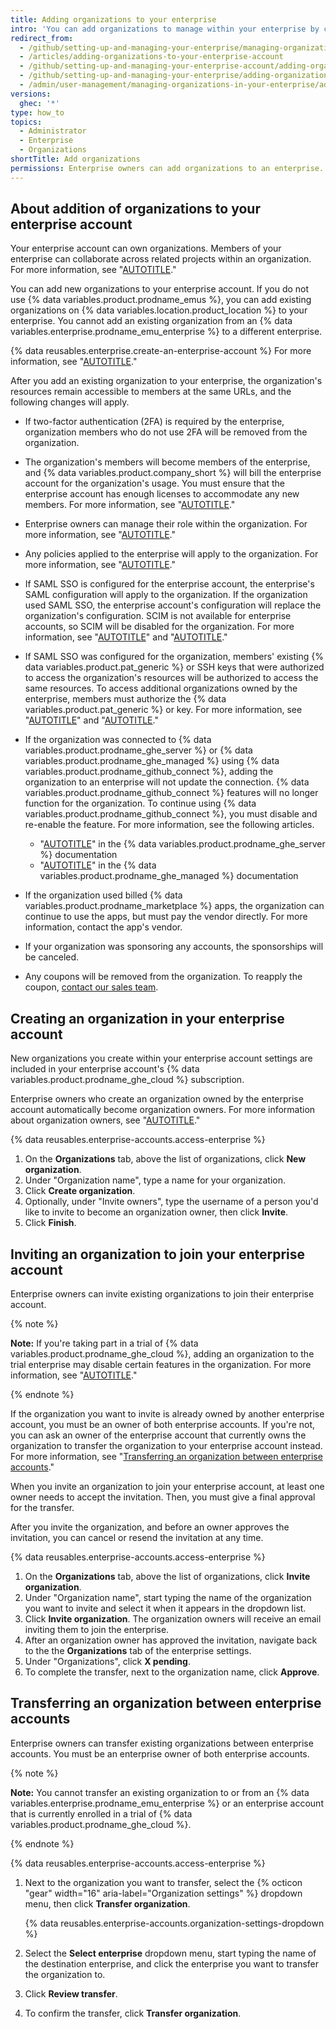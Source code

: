```yaml
---
title: Adding organizations to your enterprise
intro: 'You can add organizations to manage within your enterprise by creating a new organization, inviting an existing organization, or transferring an organization from a different enterprise account.'
redirect_from:
  - /github/setting-up-and-managing-your-enterprise/managing-organizations-in-your-enterprise-account/adding-organizations-to-your-enterprise-account
  - /articles/adding-organizations-to-your-enterprise-account
  - /github/setting-up-and-managing-your-enterprise-account/adding-organizations-to-your-enterprise-account
  - /github/setting-up-and-managing-your-enterprise/adding-organizations-to-your-enterprise-account
  - /admin/user-management/managing-organizations-in-your-enterprise/adding-organizations-to-your-enterprise
versions:
  ghec: '*'
type: how_to
topics:
  - Administrator
  - Enterprise
  - Organizations
shortTitle: Add organizations
permissions: Enterprise owners can add organizations to an enterprise.
---
```


## About addition of organizations to your enterprise account

Your enterprise account can own organizations. Members of your enterprise can collaborate across related projects within an organization. For more information, see "[AUTOTITLE](/organizations/collaborating-with-groups-in-organizations/about-organizations)."

You can add new organizations to your enterprise account. If you do not use {% data variables.product.prodname_emus %}, you can add existing organizations on {% data variables.location.product_location %} to your enterprise. You cannot add an existing organization from an {% data variables.enterprise.prodname_emu_enterprise %} to a different enterprise.

{% data reusables.enterprise.create-an-enterprise-account %} For more information, see "[AUTOTITLE](/admin/overview/creating-an-enterprise-account)."

After you add an existing organization to your enterprise, the organization's resources remain accessible to members at the same URLs, and the following changes will apply.

- If two-factor authentication (2FA) is required by the enterprise, organization members who do not use 2FA will be removed from the organization.
- The organization's members will become members of the enterprise, and {% data variables.product.company_short %} will bill the enterprise account for the organization's usage. You must ensure that the enterprise account has enough licenses to accommodate any new members. For more information, see "[AUTOTITLE](/billing/managing-your-github-billing-settings/about-billing-for-your-enterprise)."
- Enterprise owners can manage their role within the organization. For more information, see "[AUTOTITLE](/admin/user-management/managing-organizations-in-your-enterprise/managing-your-role-in-an-organization-owned-by-your-enterprise)."
- Any policies applied to the enterprise will apply to the organization. For more information, see "[AUTOTITLE](/admin/policies/enforcing-policies-for-your-enterprise/about-enterprise-policies)."
- If SAML SSO is configured for the enterprise account, the enterprise's SAML configuration will apply to the organization. If the organization used SAML SSO, the enterprise account's configuration will replace the organization's configuration. SCIM is not available for enterprise accounts, so SCIM will be disabled for the organization. For more information, see "[AUTOTITLE](/admin/identity-and-access-management/using-saml-for-enterprise-iam/configuring-saml-single-sign-on-for-your-enterprise)" and "[AUTOTITLE](/admin/identity-and-access-management/using-saml-for-enterprise-iam/switching-your-saml-configuration-from-an-organization-to-an-enterprise-account)."
- If SAML SSO was configured for the organization, members' existing {% data variables.product.pat_generic %} or SSH keys that were authorized to access the organization's resources will be authorized to access the same resources. To access additional organizations owned by the enterprise, members must authorize the {% data variables.product.pat_generic %} or key. For more information, see "[AUTOTITLE](/authentication/authenticating-with-saml-single-sign-on/authorizing-a-personal-access-token-for-use-with-saml-single-sign-on)" and "[AUTOTITLE](/authentication/authenticating-with-saml-single-sign-on/authorizing-an-ssh-key-for-use-with-saml-single-sign-on)."
- If the organization was connected to {% data variables.product.prodname_ghe_server %} or {% data variables.product.prodname_ghe_managed %} using {% data variables.product.prodname_github_connect %}, adding the organization to an enterprise will not update the connection. {% data variables.product.prodname_github_connect %} features will no longer function for the organization. To continue using {% data variables.product.prodname_github_connect %}, you must disable and re-enable the feature. For more information, see the following articles.

  - "[AUTOTITLE](/enterprise-server@latest/admin/configuration/configuring-github-connect/managing-github-connect)" in the {% data variables.product.prodname_ghe_server %} documentation
  - "[AUTOTITLE](/github-ae@latest/admin/configuration/configuring-github-connect/managing-github-connect)" in the {% data variables.product.prodname_ghe_managed %} documentation
- If the organization used billed {% data variables.product.prodname_marketplace %} apps, the organization can continue to use the apps, but must pay the vendor directly. For more information, contact the app's vendor.
- If your organization was sponsoring any accounts, the sponsorships will be canceled.
- Any coupons will be removed from the organization. To reapply the coupon, [contact our sales team](https://github.com/enterprise/contact).

## Creating an organization in your enterprise account

New organizations you create within your enterprise account settings are included in your enterprise account's {% data variables.product.prodname_ghe_cloud %} subscription.

Enterprise owners who create an organization owned by the enterprise account automatically become organization owners. For more information about organization owners, see "[AUTOTITLE](/organizations/managing-peoples-access-to-your-organization-with-roles/roles-in-an-organization)."

{% data reusables.enterprise-accounts.access-enterprise %}
1. On the **Organizations** tab, above the list of organizations, click **New organization**.
1. Under "Organization name", type a name for your organization.
1. Click **Create organization**.
1. Optionally, under "Invite owners", type the username of a person you'd like to invite to become an organization owner, then click **Invite**.
1. Click **Finish**.

## Inviting an organization to join your enterprise account

Enterprise owners can invite existing organizations to join their enterprise account.

{% note %}

**Note:** If you're taking part in a trial of {% data variables.product.prodname_ghe_cloud %}, adding an organization to the trial enterprise may disable certain features in the organization. For more information, see "[AUTOTITLE](/get-started/signing-up-for-github/setting-up-a-trial-of-github-enterprise-cloud#features-not-included-in-the-trial)."

{% endnote %}

If the organization you want to invite is already owned by another enterprise account, you must be an owner of both enterprise accounts. If you're not, you can ask an owner of the enterprise account that currently owns the organization to transfer the organization to your enterprise account instead. For more information, see "[Transferring an organization between enterprise accounts](#transferring-an-organization-between-enterprise-accounts)."

When you invite an organization to join your enterprise account, at least one owner needs to accept the invitation. Then, you must give a final approval for the transfer.

After you invite the organization, and before an owner approves the invitation, you can cancel or resend the invitation at any time.

{% data reusables.enterprise-accounts.access-enterprise %}
1. On the **Organizations** tab, above the list of organizations, click **Invite organization**.
1. Under "Organization name", start typing the name of the organization you want to invite and select it when it appears in the dropdown list.
1. Click **Invite organization**. The organization owners will receive an email inviting them to join the enterprise.
1. After an organization owner has approved the invitation, navigate back to the the **Organizations** tab of the enterprise settings.
1. Under "Organizations", click **X pending**.
1. To complete the transfer, next to the organization name, click **Approve**.

## Transferring an organization between enterprise accounts

Enterprise owners can transfer existing organizations between enterprise accounts. You must be an enterprise owner of both enterprise accounts.

{% note %}

**Note:** You cannot transfer an existing organization to or from an {% data variables.enterprise.prodname_emu_enterprise %} or an enterprise account that is currently enrolled in a trial of {% data variables.product.prodname_ghe_cloud %}.

{% endnote %}

{% data reusables.enterprise-accounts.access-enterprise %}
1. Next to the organization you want to transfer, select the {% octicon "gear" width="16" aria-label="Organization settings" %} dropdown menu, then click **Transfer organization**.

   {% data reusables.enterprise-accounts.organization-settings-dropdown %}
1. Select the **Select enterprise** dropdown menu, start typing the name of the destination enterprise, and click the enterprise you want to transfer the organization to.
1. Click **Review transfer**.
1. To confirm the transfer, click **Transfer organization**.
